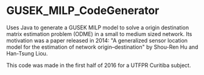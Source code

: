 # GUSEK_MILP_CodeGenerator
 Uses Java to generate a GUSEK MILP model to solve a origin destination matrix estimation problem (ODME) in a small to medium sized network.
 Its motivation was a paper released in 2014: "A generalized sensor location model for the estimation of network origin–destination" by Shou-Ren Hu and Han-Tsung Liou.

This code was made in the first half of 2016 for a UTFPR Curitiba subject. 